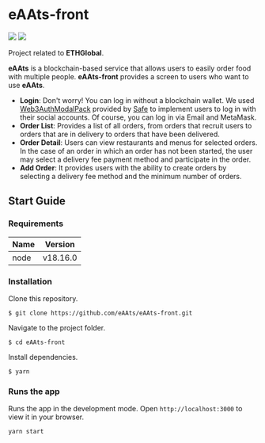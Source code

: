 # eAAts-front
<img src="https://img.shields.io/badge/react-61DAFB?style=for-the-badge&logo=react&logoColor=black"> <img  src="https://img.shields.io/badge/javascript-F7DF1E?style=for-the-badge&logo=javascript&logoColor=black">

Project related to **ETHGlobal**.

**eAAts** is a blockchain-based service that allows users to easily order food with multiple people.
**eAAts-front** provides a screen to users who want to use **eAAts**.

- **Login**: Don't worry! You can log in without a blockchain wallet. We used [Web3AuthModalPack](https://docs.safe.global/reference/auth-kit/web3authmodalpack) provided by [Safe](https://safe.global/) to implement users to log in with their social accounts. Of course, you can log in via Email and MetaMask.
- **Order List**: Provides a list of all orders, from orders that recruit users to orders that are in delivery to orders that have been delivered.
- **Order Detail**: Users can view restaurants and menus for selected orders. In the case of an order in which an order has not been started, the user may select a delivery fee payment method and participate in the order.
- **Add Order**: It provides users with the ability to create orders by selecting a delivery fee method and the minimum number of orders.

## Start Guide

### Requirements

|Name|Version|
|------|---|
|node|v18.16.0|


### Installation

Clone this repository.
```shell
$ git clone https://github.com/eAAts/eAAts-front.git
```

Navigate to the project folder.
```shell
$ cd eAAts-front
```

Install dependencies.
```shell
$ yarn
```

### Runs the app

Runs the app in the development mode.
Open `http://localhost:3000` to view it in your browser.
```shell
yarn start
```
